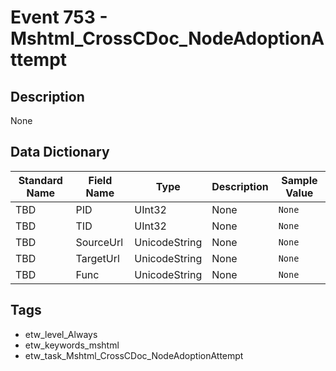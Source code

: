 # Event 753 - Mshtml_CrossCDoc_NodeAdoptionAttempt

## Description
None

## Data Dictionary
|Standard Name|Field Name|Type|Description|Sample Value|
|---|---|---|---|---|
|TBD|PID|UInt32|None|`None`|
|TBD|TID|UInt32|None|`None`|
|TBD|SourceUrl|UnicodeString|None|`None`|
|TBD|TargetUrl|UnicodeString|None|`None`|
|TBD|Func|UnicodeString|None|`None`|

## Tags
* etw_level_Always
* etw_keywords_mshtml
* etw_task_Mshtml_CrossCDoc_NodeAdoptionAttempt